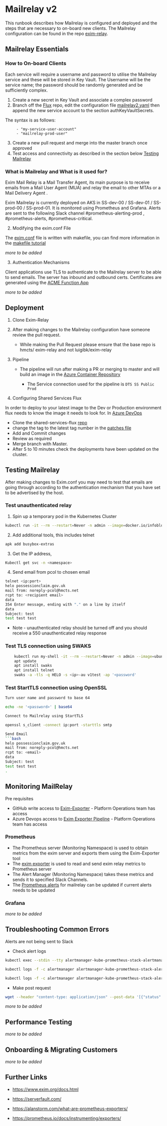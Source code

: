 # Mailrelay v2

This runbook describes how Mailrelay is configured and deployed and the steps that are necessary to on-board new clients. The Mailrelay configuration can be found in the repo [exim-relay](https://github.com/hmcts/exim-relay).

## Mailrelay Essentials


### How to On-board Clients

Each service will require a username and password to utilise the Mailrelay service and these will be stored in Key Vault. The Username will be the service name; the password should be randomly generated and be sufficiently complex.

1. Create a new secret in Key Vault and associate a complex password
2. Branch off the [Flux](https://github.com/hmcts/shared-services-flux) repo, edit the configuration file [mailrelay2.yaml](https://github.com/hmcts/shared-services-flux/blob/master/k8s/release/mailrelay/mailrelay2/patches/prod/cluster-00/mailrelay2.yaml) then append the new service account to the section authKeyVaultSecrets.

The syntax is as follows:   

```authKeyVaultSecrets:
     - "my-service-user-account"
     - "mailrelay-prod-user"
```
3. Create a new pull request and merge into the master branch once approved 
4. Test access and connectivity as described in the section below [Testing Mailrelay](#testing-mailrelay)


### What is Mailrelay and What is it used for? 

Exim Mail Relay is a Mail Transfer Agent, its main purpose is to receive emails from a Mail User Agent (MUA) and relay the email to other MTAs or a Mail Delivery Agent .

Exim Mailrelay is currently deployed on AKS in SS-dev-00 / SS-dev-01 / SS-prod-00 / SS-prod-01. It is monitored using Prometheus and Grafana. Alerts are sent to the following Slack channel #prometheus-alerting-prod , #prometheus-alerts, #prometheus-critical. 

2. Modifying the exim.conf File 

The [exim.conf](https://github.com/hmcts/exim-relay/blob/master/exim.conf) file is written with makefile, you can find more information in the [makefile tutorial](https://makefiletutorial.com/)

*more to be added*

3. Authentication Mechanisms 
   
Client applications use TLS to authenticate to the Mailrelay server to be able to send emails. The server has inbound and outbound certs. Certificates are generated using the [ACME Function App](https://github.com/hmcts/ops-runbooks/tree/master/Certificates)

*more to be added*

## Deployment

1. Clone Exim-Relay 

2. After making changes to the Mailrelay configuration have someone review the pull request.
   * While making the Pull Request please ensure that the base repo is hmcts/ exim-relay and not luigibk/exim-relay

3. Pipeline 
   * The pipeline will run after making a PR or merging to master and will build an image in the [Azure Container Repository](https://portal.azure.com/#@HMCTS.NET/resource/subscriptions/5ca62022-6aa2-4cee-aaa7-e7536c8d566c/resourceGroups/sds-acr-rg/providers/Microsoft.ContainerRegistry/registries/sdshmctspublic/repository)

     *   The Service connection used for the pipeline is `DTS SS Public Prod`

4. Configuring Shared Services Flux 

In order to deploy to your latest image to the Dev or Production environment flux needs to know the image it needs to look for. 
In [Azure DevOps](https://dev.azure.com/hmcts/PlatformOperations/_build?definitionId=432) 
* Clone the shared-services-flux [repo](https://github.com/hmcts/shared-services-flux) 
* change the tag to the latest tag number in the [patches file](https://github.com/hmcts/shared-services-flux/tree/master/k8s/release/mailrelay/mailrelay/patches)  
* Add and Commit changes  
* Review as required
* Merge branch with Master.
* After 5 to 10 minutes check the deployments have been updated on the cluster. 

## Testing Mailrelay

After making changes to Exim.conf you may need to test that emails are going through according to the authentication mechanism that you have set to be advertised by the host. 

### Test unauthenticated relay

1. Spin up a temporary pod in the Kubernetes Cluster
```bash
kubectl run -it --rm --restart=Never -n admin --image=docker.io/infoblox/dnstools:latest dnstools --command -- /bin/sh
```
2. Add additional tools, this includes telnet 
```bash
apk add busybox-extras
```
3. Get the IP address, 
```bash
Kubectl get svc -n <namespace>
```

4. Send email from pcol to chosen email 
```bash
telnet <ip:port>
helo possessionclaim.gov.uk
mail from: noreply-pcol@hmcts.net
rcpt to: <recipient email>
data
354 Enter message, ending with "." on a line by itself
data
Subject: test                                         
test test test
```
* Note - unauthenticated relay should be turned off and you should receive a 550 unauthenticated relay response 
### Test TLS connection using SWAKS 
```bash
    kubectl run my-shell -it --rm --restart=Never -n admin --image=ubuntu --command -- bash
    apt update
    apt install swaks
    apt install telnet
    swaks -a -tls -q HELO -s <ip>-au v1test -ap '<password'
```

### Test StartTLS connection using OpenSSL
```bash
Turn user name and password to base 64 

echo -ne '<password>' | base64

Connect to Mailrelay using StartTLS 

openssl s_client -connect ip:port -starttls smtp

Send Email 
```bash
helo possessionclaim.gov.uk
mail from: noreply-pcol@hmcts.net
rcpt to: <email>
data
Subject: test 
test test test
.
```

## Monitoring MailRelay 
Pre requisites 

* GitHub write access to [Exim-Exporter](https://github.com/hmcts/exim-relay) - Platform Operations team has access
* Azure Devops access to [Exim Exporter Pipeline](https://dev.azure.com/hmcts/Shared%20Services/_build?definitionId=504) - Platform Operations team has access

### Prometheus 
* The Prometheus server (Monitoring Namespace) is used to obtain metrics from the exim server and exports them using the Exim-Exporter tool
* The [exim exporter](https://github.com/hmcts/exim_exporter) is used to read and send exim relay metrics to Prometheus server 
* The Alert Manager (Monitoring Namespace) takes these metrics and sends it to specified Slack Channels. 
* The [Prometheus alerts](https://github.com/hmcts/shared-services-flux/blob/master/k8s/namespaces/monitoring/kube-prometheus-stack/patches/dev/cluster-00/mailrelay-alerts-rules.yaml) for mailrelay can be updated if current alerts needs to be updated 

### Grafana

*more to be added*
## Troubleshooting Common Errors 

Alerts are not being sent to Slack 

* Check alert logs 
```bash
kubectl exec --stdin --tty alertmanager-kube-prometheus-stack-alertmanager-0   -n monitoring -- /bin/sh

kubectl logs -f -c alertmanager alertmanager-kube-prometheus-stack-alertmanager-0 -n monitoring

kubectl logs -f -c alertmanager alertmanager-kube-prometheus-stack-alertmanager-0 -n monitoring > alertmanager-logs.log
```

* Make post request 
```bash
wget --header "content-type: application/json" --post-data '[{"status": "firing","labels": {"alertname": "EximQueueLength","service": "mailrelay","severity": "warning","instance": "0"}}]' http://localhost:9093/api/v1/alert
```

*more to be added*
## Performance Testing 

*more to be added*
## Onboarding & Migrating Customers 

*more to be added*
## Further Links 

* https://www.exim.org/docs.html

* https://serverfault.com/

* https://alanstorm.com/what-are-prometheus-exporters/

* https://prometheus.io/docs/instrumenting/exporters/
